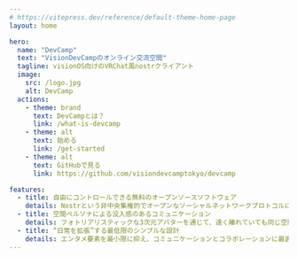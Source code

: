 ```yaml
---
# https://vitepress.dev/reference/default-theme-home-page
layout: home

hero:
  name: "DevCamp"
  text: "VisionDevCampのオンライン交流空間"
  tagline: visionOS向けのVRChat風nostrクライアント
  image:
    src: /logo.jpg
    alt: DevCamp
  actions:
    - theme: brand
      text: DevCampとは？
      link: /what-is-devcamp
    - theme: alt
      text: 始める
      link: /get-started
    - theme: alt
      text: GitHubで見る
      link: https://github.com/visiondevcamptokyo/devcamp

features:
  - title: 自由にコントロールできる無料のオープンソースソフトウェア
    details: Nostrという​非中央集権的で​オープンな​ソーシャル​ネットワーク​プロトコルに​基づいて​構築されて​います。
  - title: 空間ペルソナによる没入感のあるコミュニケーション
    details: フォトリアリスティックな3次元アバターを通じて、遠く離れていても同じ空間にいるかのような臨場感を体験できます。
  - title: “日常を拡張”する最低限のシンプルな設計
    details: エンタメ要素を最小限に抑え、コミュニケーションとコラボレーションに最適化して設計されています。
---
```


